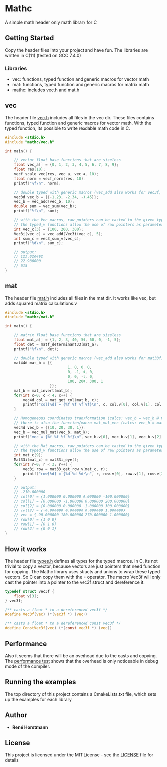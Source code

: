 # Mathc
A simple math header only math library for C

## Getting Started
Copy the header files into your project and have fun.
The libraries are written in C(11) (tested on GCC 7.4.0)

### Libraries
* vec: functions, typed function and generic macros for vector math
* mat: functions, typed function and generic macros for matrix math
* mathc: includes vec.h and mat.h

## vec
The header file [vec.h](include/mathc/vec.h) includes all files in the vec dir.
These files contains functions, typed function and generic macros for vector math.
With the typed function, its possible to write readable math code in C.
```c
#include <stdio.h>
#include "mathc/vec.h"

int main() {

    // vector float base functions that are sizeless
    float vec_a[] = {0, 1, 2, 3, 4, 5, 6, 7, 8, 9};
    float res[10];
    vecf_scale_vec(res, vec_a, vec_a, 10);
    float norm = vecf_norm(res, 10);
    printf("%f\n", norm);

    // double typed with generic macros (vec_add also works for vec3f, vec4i, ...)
    vec3d vec_b = {{-1.23, -2.34, -3.45}};
    vec_b = vec_add(vec_b, 10);
    double sum = vec_sum(vec_b);
    printf("%f\n", sum);

    // with the Vec macros, raw pointers can be casted to the given type.
    // the typed_v functions allow the use of raw pointers as parameters.
    int vec_c[3] = {100, 200, 300};
    Vec3i(vec_c) = vec_add(Vec3i(vec_c), 5);
    int sum_c = vec3_sum_v(vec_c);
    printf("%d\n", sum_c);

    // output:
    // 123.826492
    // 22.980000
    // 615
}
```

## mat
The header file [mat.h](include/mathc/mat.h) includes all files in the mat dir.
It works like vec, but adds squared matrix calculations.v
```c
#include <stdio.h>
#include "mathc/mat.h"

int main() {

    // matrix float base functions that are sizeless
    float mat_a[] = {1, 2, 3, 40, 50, 60, 0, -1, 5};
    float det = matf_determinant33(mat_a);
    printf("%f\n", det);

    // double typed with generic macros (vec_add also works for mat33f, mat44i, ...)
    mat44d mat_b = {{
                            1, 0, 0, 0,
                            0, -1, 0, 0,
                            0, 0, -1, 0,
                            100, 200, 300, 1
                    }};
    mat_b = mat_invert(mat_b);
    for(int c=0; c < 4; c++) {
        vec4d col = mat_get_col(mat_b, c);
        printf("col[%d] = {%f %f %f %f}\n", c, col.v[0], col.v[1], col.v[2], col.v[3]);
    }

    // Homogeneous coordinates transformation (calcs: vec_b = vec_b @ mat_b)
    // there is also the function/macro mat_mul_vec (calcs: vec_b = mat_b @ vec_b)
    vec4d vec_b = {{10, 20, 30, 1}};
    vec_b = vec_mul_mat(vec_b, mat_b);
    printf("vec = {%f %f %f %f}\n", vec_b.v[0], vec_b.v[1], vec_b.v[2], vec_b.v[3]);

    // with the Mat macros, raw pointers can be casted to the given type.
    // the typed_v functions allow the use of raw pointers as parameters.
    int mat_c[9];
    Mat33i(mat_c) = mat33i_eye();
    for(int r=0; r < 3; r++) {
        vec3i row = mat33_get_row_v(mat_c, r);
        printf("row[%d] = {%d %d %d}\n", r, row.v[0], row.v[1], row.v[2]);
    }

    // output:
    // -210.000000
    // col[0] = {1.000000 0.000000 0.000000 -100.000000}
    // col[1] = {0.000000 -1.000000 0.000000 200.000000}
    // col[2] = {0.000000 0.000000 -1.000000 300.000000}
    // col[3] = {-0.000000 0.000000 0.000000 1.000000}
    // vec = {-90.000000 180.000000 270.000000 1.000000}
    // row[0] = {1 0 0}
    // row[1] = {0 1 0}
    // row[2] = {0 0 1}
}
```

## How it works
The header file [types.h](include/mathc/types.h) defines all types for the typed macros.
In C, its not trivial to copy a vector, because vectors are just pointers that need function for copying.
The Mathc library uses structs and unions to wrap these typed vectors. So C can copy them with the = operator.
The macro Vec3f will only cast the pointer into a pointer to the vec3f struct and dereference it.
```c
typedef struct vec3f {
    float v[3];
} vec3f;

/** casts a float * to a dereferenced vec3f */
#define Vec3f(vec) (*(vec3f *) (vec))

/** casts a float * to a dereferenced const vec3f */
#define ConstVec3f(vec) (*(const vec3f *) (vec))
```

## Performance
Also it seems that there will be an overhead due to the casts and copying. 
The [performance test](examples/performance_test_lib.c) shows that the overhead is only noticeable in debug mode of the compiler.

## Running the examples
The top directory of this project contains a CmakeLists.txt file, which sets up the examples for each library

## Author

* **René Horstmann**

## License

This project is licensed under the MIT License - see the [LICENSE](LICENSE) file for details
